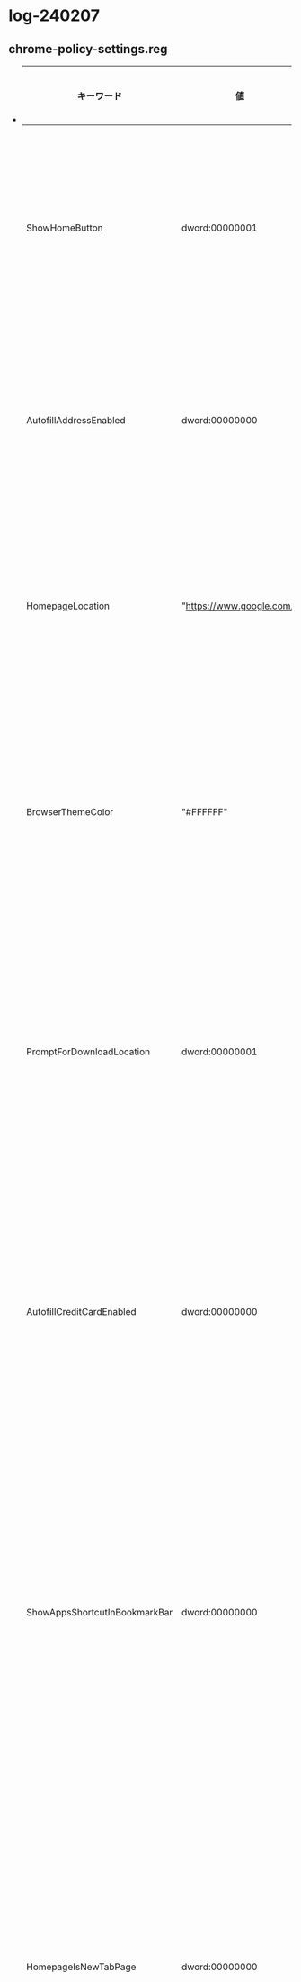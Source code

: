 # log-240207


## chrome-policy-settings.reg
- 
  | キーワード                        | 値              | 制御内容                                                     |
  |----------------------------------|-----------------|--------------------------------------------------------------|
  | ShowHomeButton                   | dword:00000001  | ホームボタンの表示を有効にする                                |
  | AutofillAddressEnabled           | dword:00000000  | 住所の自動入力を無効にする                                    |
  | HomepageLocation                 | "https://www.google.com/" | ホームページの場所を指定する                              |
  | BrowserThemeColor                | "#FFFFFF"       | ブラウザのテーマカラーを指定する                              |
  | PromptForDownloadLocation        | dword:00000001  | ダウンロード場所の指定をプロンプトする                        |
  | AutofillCreditCardEnabled        | dword:00000000  | クレジットカードの自動入力を無効にする                        |
  | ShowAppsShortcutInBookmarkBar    | dword:00000000  | ブックマークバーにアプリショートカットを表示しない             |
  | HomepageIsNewTabPage             | dword:00000000  | ホームページが新しいタブページであるかどうかを指定する         |
  | PasswordManagerEnabled           | dword:00000000  | パスワードマネージャーを無効にする                            |
  | TaskManagerEndProcessEnabled     | dword:00000001  | タスクマネージャーでプロセスの終了を許可する                  |
  | TranslateEnabled                 | dword:00000001  | ページの翻訳を有効にする                                      |
  | BrowserAddPersonEnabled          | dword:00000000  | ブラウザにユーザーを追加する機能を無効にする                  |
  | NTPCustomBackgroundEnabled       | dword:00000000  | 新しいタブページのカスタム背景を無効にする                    |

- 🔼 [この内容は ChatGPT3.5 が作成しました](https://chat.openai.com/share/72f5d2e4-8738-465c-9ce3-32b17ccbb984)
  - [GPT4 で実行するとこうなります](https://chat.openai.com/share/b84c0f93-3df5-4a38-bd7b-e7f6ba719049)
    - HomepageIsNewTabPage がきちんと説明されました
- 🔴 この内容は chrome://policy/ で参照できます
  ```
  chrome://policy/
  ```

  ![image](https://github.com/winofsql/log-240207/assets/1501327/37f4414e-1494-44ba-b9e1-45291d96f4a2)


- ### 以下は Chrome を閉じた時にログアウトする URL の一覧です
  ```
  [HKEY_LOCAL_MACHINE\SOFTWARE\Policies\Google\Chrome\CookiesSessionOnlyForUrls]
  "1"="[*.]google.com"
  "2"="github.com"
  "3"="replit.com"
  "4"="[*.]lolipop.jp"
  "5"="paiza.jp"
  "6"="[*.]zoom.us"
  "7"="twitter.com"
  ```

## HPの保護マークのついたファイル の保護の解除
  ![image](https://github.com/winofsql/log-240207/assets/1501327/6c2f01f8-25f8-49ee-8128-dd9bdf777139)

  - 保護のついたままこの PDF をダブルクリックすると、本来の Chrome が実行されずに HP 内の特殊 Chrome が起動します
    ![image](https://github.com/winofsql/log-240207/assets/1501327/9d41e020-356f-4f43-b81e-a62f62522fe6)

    ![image](https://github.com/winofsql/log-240207/assets/1501327/8f05e679-04d1-4fce-b026-032050415f03)


## 右クリックで Windows10 のポップアップメニューを表示する
- ### 設定
  ```reg
  reg add "HKCU\Software\Classes\CLSID\{86ca1aa0-34aa-4e8b-a509-50c905bae2a2}\InprocServer32" /f 
  ```

- 実行後エクスプローラ再起動
  ![image](https://github.com/winofsql/job-240207/assets/1501327/cdee5bc9-b139-4178-8b7d-5ccd60b921ce)

  ![image](https://github.com/winofsql/job-240207/assets/1501327/b1816c8c-7fee-427f-951e-658ec2b7dbbd)

- ### 元に戻す
```reg
reg delete "HKCU\Software\Classes\CLSID\{86ca1aa0-34aa-4e8b-a509-50c905bae2a2}\InprocServer32" /f 
```
  ![image](https://github.com/winofsql/job-240207/assets/1501327/3dd3a09b-f56b-4393-8fc5-3a5c97305336)

